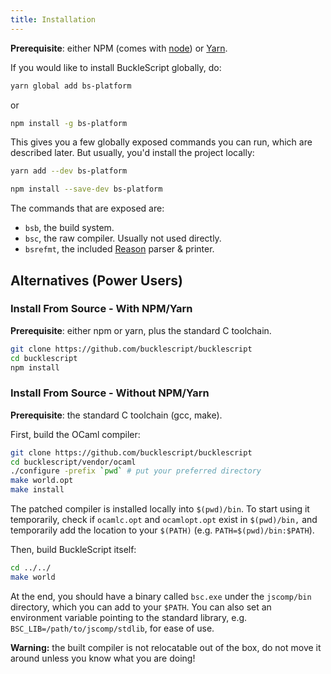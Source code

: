 ```yaml
---
title: Installation
---
```


**Prerequisite**: either NPM (comes with [node](https://nodejs.org/en/)) or [Yarn](https://yarnpkg.com/en/).

If you would like to install BuckleScript globally, do:

```sh
yarn global add bs-platform
```

or

```sh
npm install -g bs-platform
```

This gives you a few globally exposed commands you can run, which are described later. But usually, you'd install the project locally:

```sh
yarn add --dev bs-platform
```

```sh
npm install --save-dev bs-platform
```

The commands that are exposed are:

- `bsb`, the build system.
- `bsc`, the raw compiler. Usually not used directly.
- `bsrefmt`, the included [Reason](https://reasonml.github.io) parser & printer.

## Alternatives (Power Users)

### Install From Source - With NPM/Yarn

**Prerequisite**: either npm or yarn, plus the standard C toolchain.

```sh
git clone https://github.com/bucklescript/bucklescript
cd bucklescript
npm install
```

### Install From Source - Without NPM/Yarn

**Prerequisite**: the standard C toolchain (gcc, make).

First, build the OCaml compiler:

```sh
git clone https://github.com/bucklescript/bucklescript
cd bucklescript/vendor/ocaml
./configure -prefix `pwd` # put your preferred directory
make world.opt
make install
```

The patched compiler is installed locally into `$(pwd)/bin`. To start using it temporarily, check if `ocamlc.opt` and `ocamlopt.opt` exist in `$(pwd)/bin,` and temporarily add the location to your `$(PATH)` (e.g. `PATH=$(pwd)/bin:$PATH`).

Then, build BuckleScript itself:

```sh
cd ../../
make world
```

At the end, you should have a binary called `bsc.exe` under the `jscomp/bin` directory, which you can add to your `$PATH`. You can also set an environment variable pointing to the standard library, e.g. `BSC_LIB=/path/to/jscomp/stdlib`, for ease of use.

**Warning:** the built compiler is not relocatable out of the box, do not move it around unless you know what you are doing!
